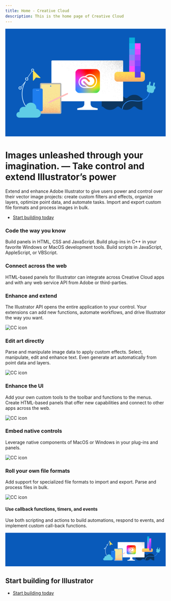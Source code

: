 ```yaml
---
title: Home - Creative Cloud
description: This is the home page of Creative Cloud 
---
```

 
<Hero slots="image, heading, text, buttons" variant="halfwidth" />

![Creative Cloud banner](images/cc-hero.png)

# Images unleashed through your imagination. — Take control and extend Illustrator’s power

Extend and enhance Adobe Illustrator to give users power and control over their vector image projects: create custom filters and effects, organize layers, optimize point data, and automate tasks. Import and export custom file formats and process images in bulk.

* [Start building today](https://console.adobe.io/downloads/ai)




<TextBlock slots="heading, text" width="33%" theme="light" isCentered />


### Code the way you know

Build panels in HTML, CSS and JavaScript. Build plug-ins in C++ in your favorite Windows or MacOS development tools. Build scripts in JavaScript, AppleScript, or VBScript.



<TextBlock slots="heading, text" width="33%" theme="light" isCentered />


### Connect across the web

HTML-based panels for Illustrator can integrate across Creative Cloud apps and with any web service API from Adobe or third-parties.


<TextBlock slots="heading, text" width="33%" theme="light" isCentered />

### Enhance and extend

The Illustrator API opens the entire application to your control. Your extensions can add new functions, automate workflows, and drive Illustrator the way you want.


<ProductCard slots="icon, heading, text" theme="light" width="33%" />

![CC icon](images/bridge-teaser1.jpg)

### Edit art directly

Parse and manipulate image data to apply custom effects. Select, manipulate, edit and enhance text. Even generate art automatically from point data and layers.


<ProductCard slots="icon, heading, text" theme="light" width="33%" />

![CC icon](images/bridge-teaser2.jpg)

### Enhance the UI

Add your own custom tools to the toolbar and functions to the menus. Create HTML-based panels that offer new capabilities and connect to other apps across the web.

<ProductCard slots="icon, heading, text" theme="light" width="33%" />

![CC icon](images/bridge-teaser3.jpg)

### Embed native controls

Leverage native components of MacOS or Windows in your plug-ins and panels.

<ProductCard slots="icon, heading, text" theme="light" width="33%" />

![CC icon](images/bridge-teaser4.jpg)

### Roll your own file formats

Add support for specialized file formats to import and export. Parse and process files in bulk.

<ProductCard slots="icon, heading, text" theme="light" width="33%" />

![CC icon](images/bridge-teaser5.jpg)

#### Use callback functions, timers, and events

Use both scripting and actions to build automations, respond to events, and implement custom call-back functions.


<SummaryBlock slots="image, heading, buttons" background="rgb(246, 16, 27)" />

![CC banner](images/cc-banner.png)

## Start building for Illustrator


* [Start building today](https://console.adobe.io/downloads/ai)